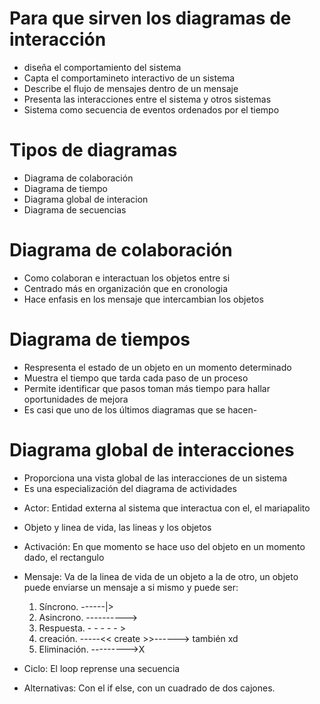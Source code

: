# Para que sirven los diagramas de interacción

- diseña el comportamiento del sistema
- Capta el comportamineto interactivo de un sistema
- Describe el flujo de mensajes dentro de un mensaje
- Presenta las interacciones entre el sistema y otros sistemas
- Sistema como secuencia de eventos ordenados por el tiempo

# Tipos de diagramas

- Diagrama de colaboración
- Diagrama de tiempo 
- Diagrama  global de interacion
- Diagrama de secuencias

# Diagrama de colaboración

- Como colaboran e interactuan los objetos entre si
- Centrado más en organización que en cronologia
- Hace enfasis en los mensaje que intercambian los objetos

# Diagrama de tiempos

- Respresenta el estado de un objeto en un momento determinado
- Muestra el tiempo que tarda cada paso de un proceso
- Permite identificar que pasos toman más tiempo para hallar oportunidades de mejora
- Es casi que uno de los últimos diagramas que se hacen-

# Diagrama global de interacciones

- Proporciona una vista global de las interacciones de un sistema
- Es una especialización del diagrama de actividades

* Actor: Entidad externa al sistema que interactua con el, el mariapalito
* Objeto y linea de vida, las lineas y los objetos
* Activación: En que momento se hace uso del objeto en un momento dado, el rectangulo
* Mensaje: Va de la linea de vida de un objeto a la de otro, un objeto puede enviarse un mensaje a si mismo y puede ser:
    1. Síncrono. ------|>
    2. Asincrono. ---------->
    3. Respuesta. - - - - - >
    4. creación. -----<< create >>------> también xd
    5. Eliminación. --------->X

* Ciclo: El loop reprense una secuencia
* Alternativas: Con el if else, con un cuadrado de dos cajones.